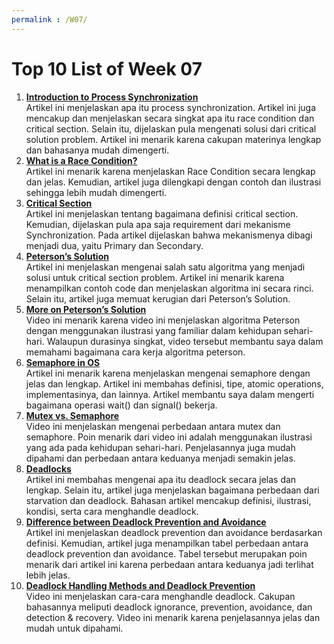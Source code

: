 ```yaml
---
permalink : /W07/
---
```

Top 10 List of Week 07
==============================
1. __[Introduction to Process Synchronization](https://www.geeksforgeeks.org/introduction-of-process-synchronization/)__<br>
    Artikel ini menjelaskan apa itu process synchronization. Artikel ini juga mencakup dan menjelaskan secara singkat apa itu race condition dan critical section. Selain itu, dijelaskan pula mengenati solusi dari critical solution problem. Artikel ini menarik karena cakupan materinya lengkap dan bahasanya mudah dimengerti.
2. __[What is a Race Condition?](https://www.baeldung.com/cs/race-conditions)__<br>
    Artikel ini menarik karena menjelaskan Race Condition secara lengkap dan jelas. Kemudian, artikel juga dilengkapi dengan contoh dan ilustrasi sehingga lebih mudah dimengerti.
3. __[Critical Section](https://www.javatpoint.com/os-critical-section-problem)__<br>
    Artikel ini menjelaskan tentang bagaimana definisi critical section. Kemudian, dijelaskan pula apa saja requirement dari mekanisme Synchronization. Pada artikel dijelaskan bahwa mekanismenya dibagi menjadi dua, yaitu Primary dan Secondary.
4. __[Peterson’s Solution](https://www.tutorialspoint.com/peterson-s-problem)__<br>
    Artikel ini menjelaskan mengenai salah satu algoritma yang menjadi solusi untuk critical section problem. Artikel ini menarik karena menampilkan contoh code dan menjelaskan algoritma ini secara rinci. Selain itu, artikel juga memuat kerugian dari Peterson’s Solution.
5. __[More on Peterson’s Solution](https://youtu.be/r3Ma_4_vF2s)__<br>
    Video ini menarik karena video ini menjelaskan algoritma Peterson dengan menggunakan ilustrasi yang familiar dalam kehidupan sehari-hari. Walaupun durasinya singkat, video tersebut membantu saya dalam memahami bagaimana cara kerja algoritma peterson.
6. __[Semaphore in OS](https://www.baeldung.com/cs/semaphore)__<br>
    Artikel ini menarik karena menjelaskan mengenai semaphore dengan jelas dan lengkap. Artikel ini membahas definisi, tipe, atomic operations, implementasinya, dan lainnya. Artikel membantu saya dalam mengerti bagaimana operasi wait() dan signal() bekerja.
7. __[Mutex vs. Semaphore](https://youtu.be/DvF3AsTglUU)__<br>
    Video ini menjelaskan mengenai perbedaan antara mutex dan semaphore. Poin menarik dari video ini adalah menggunakan ilustrasi yang ada pada kehidupan sehari-hari. Penjelasannya juga mudah dipahami dan perbedaan antara keduanya menjadi semakin jelas.
8. __[Deadlocks](https://www.studytonight.com/operating-system/deadlocks)__<br>
    Artikel ini membahas mengenai apa itu deadlock secara jelas dan lengkap. Selain itu, artikel juga menjelaskan bagaimana perbedaan dari starvation dan deadlock. Bahasan artikel mencakup definisi, ilustrasi, kondisi, serta cara menghandle deadlock.
9. __[Difference between Deadlock Prevention and Avoidance](https://www.geeksforgeeks.org/difference-between-deadlock-prevention-and-deadlock-avoidance)__<br>
    Artikel ini menjelaskan deadlock prevention dan avoidance berdasarkan definisi. Kemudian, artikel juga menampilkan tabel perbedaan antara deadlock prevention dan avoidance. Tabel tersebut merupakan poin menarik dari artikel ini karena perbedaan antara keduanya jadi terlihat lebih jelas.
10. __[Deadlock Handling Methods and Deadlock Prevention](https://youtu.be/pPM9Ajqmy_4)__<br>
    Video ini menjelaskan cara-cara menghandle deadlock. Cakupan bahasannya meliputi deadlock ignorance, prevention, avoidance, dan detection & recovery. Video ini menarik karena penjelasannya jelas dan mudah untuk dipahami.

